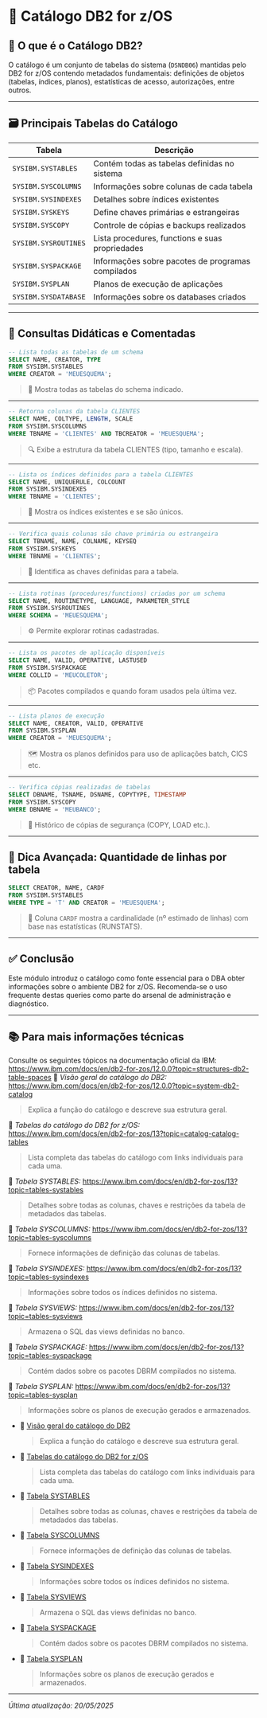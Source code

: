 # 📁 Catálogo DB2 for z/OS

## 🧠 O que é o Catálogo DB2?

O catálogo é um conjunto de tabelas do sistema (`DSNDB06`) mantidas pelo DB2 for z/OS contendo metadados fundamentais: definições de objetos (tabelas, índices, planos), estatísticas de acesso, autorizações, entre outros.

---

## 🗃️ Principais Tabelas do Catálogo

| Tabela                      | Descrição                                                   |
|----------------------------|-------------------------------------------------------------|
| `SYSIBM.SYSTABLES`         | Contém todas as tabelas definidas no sistema                |
| `SYSIBM.SYSCOLUMNS`        | Informações sobre colunas de cada tabela                    |
| `SYSIBM.SYSINDEXES`        | Detalhes sobre índices existentes                           |
| `SYSIBM.SYSKEYS`           | Define chaves primárias e estrangeiras                      |
| `SYSIBM.SYSCOPY`           | Controle de cópias e backups realizados                     |
| `SYSIBM.SYSROUTINES`       | Lista procedures, functions e suas propriedades             |
| `SYSIBM.SYSPACKAGE`        | Informações sobre pacotes de programas compilados           |
| `SYSIBM.SYSPLAN`           | Planos de execução de aplicações                            |
| `SYSIBM.SYSDATABASE`       | Informações sobre os databases criados                      |

---

## 📌 Consultas Didáticas e Comentadas

```sql
-- Lista todas as tabelas de um schema
SELECT NAME, CREATOR, TYPE
FROM SYSIBM.SYSTABLES
WHERE CREATOR = 'MEUESQUEMA';
```
> 🎯 Mostra todas as tabelas do schema indicado.

---

```sql
-- Retorna colunas da tabela CLIENTES
SELECT NAME, COLTYPE, LENGTH, SCALE
FROM SYSIBM.SYSCOLUMNS
WHERE TBNAME = 'CLIENTES' AND TBCREATOR = 'MEUESQUEMA';
```
> 🔍 Exibe a estrutura da tabela CLIENTES (tipo, tamanho e escala).

---

```sql
-- Lista os índices definidos para a tabela CLIENTES
SELECT NAME, UNIQUERULE, COLCOUNT
FROM SYSIBM.SYSINDEXES
WHERE TBNAME = 'CLIENTES';
```
> 📌 Mostra os índices existentes e se são únicos.

---

```sql
-- Verifica quais colunas são chave primária ou estrangeira
SELECT TBNAME, NAME, COLNAME, KEYSEQ
FROM SYSIBM.SYSKEYS
WHERE TBNAME = 'CLIENTES';
```
> 🧷 Identifica as chaves definidas para a tabela.

---

```sql
-- Lista rotinas (procedures/functions) criadas por um schema
SELECT NAME, ROUTINETYPE, LANGUAGE, PARAMETER_STYLE
FROM SYSIBM.SYSROUTINES
WHERE SCHEMA = 'MEUESQUEMA';
```
> ⚙️ Permite explorar rotinas cadastradas.

---

```sql
-- Lista os pacotes de aplicação disponíveis
SELECT NAME, VALID, OPERATIVE, LASTUSED
FROM SYSIBM.SYSPACKAGE
WHERE COLLID = 'MEUCOLETOR';
```
> 📦 Pacotes compilados e quando foram usados pela última vez.

---

```sql
-- Lista planos de execução
SELECT NAME, CREATOR, VALID, OPERATIVE
FROM SYSIBM.SYSPLAN
WHERE CREATOR = 'MEUESQUEMA';
```
> 🗺️ Mostra os planos definidos para uso de aplicações batch, CICS etc.

---

```sql
-- Verifica cópias realizadas de tabelas
SELECT DBNAME, TSNAME, DSNAME, COPYTYPE, TIMESTAMP
FROM SYSIBM.SYSCOPY
WHERE DBNAME = 'MEUBANCO';
```
> 💾 Histórico de cópias de segurança (COPY, LOAD etc.).

---

## 🧠 Dica Avançada: Quantidade de linhas por tabela

```sql
SELECT CREATOR, NAME, CARDF
FROM SYSIBM.SYSTABLES
WHERE TYPE = 'T' AND CREATOR = 'MEUESQUEMA';
```
> 🔢 Coluna `CARDF` mostra a cardinalidade (nº estimado de linhas) com base nas estatísticas (RUNSTATS).

---

## ✅ Conclusão

Este módulo introduz o catálogo como fonte essencial para o DBA obter informações sobre o ambiente DB2 for z/OS. Recomenda-se o uso frequente destas queries como parte do arsenal de administração e diagnóstico.

---

## 📚 Para mais informações técnicas

Consulte os seguintes tópicos na documentação oficial da IBM:
                                     https://www.ibm.com/docs/en/db2-for-zos/12.0.0?topic=structures-db2-table-spaces
🔹 *Visão geral do catálogo do DB2:* https://www.ibm.com/docs/en/db2-for-zos/12.0.0?topic=system-db2-catalog
  > Explica a função do catálogo e descreve sua estrutura geral.

🔹 *Tabelas do catálogo do DB2 for z/OS:* https://www.ibm.com/docs/en/db2-for-zos/13?topic=catalog-catalog-tables
  > Lista completa das tabelas do catálogo com links individuais para cada uma.
  
🔹 *Tabela SYSTABLES:* https://www.ibm.com/docs/en/db2-for-zos/13?topic=tables-systables
  > Detalhes sobre todas as colunas, chaves e restrições da tabela de metadados das tabelas.
  
🔹 *Tabela SYSCOLUMNS:* https://www.ibm.com/docs/en/db2-for-zos/13?topic=tables-syscolumns
  > Fornece informações de definição das colunas de tabelas.
  
🔹 *Tabela SYSINDEXES:* https://www.ibm.com/docs/en/db2-for-zos/13?topic=tables-sysindexes
  > Informações sobre todos os índices definidos no sistema.
  
🔹 *Tabela SYSVIEWS:* https://www.ibm.com/docs/en/db2-for-zos/13?topic=tables-sysviews
  > Armazena o SQL das views definidas no banco.

🔹 *Tabela SYSPACKAGE:* https://www.ibm.com/docs/en/db2-for-zos/13?topic=tables-syspackage
  > Contém dados sobre os pacotes DBRM compilados no sistema.
  
🔹 *Tabela SYSPLAN:* https://www.ibm.com/docs/en/db2-for-zos/13?topic=tables-sysplan
  > Informações sobre os planos de execução gerados e armazenados.


 
- 🔹 [Visão geral do catálogo do DB2](https://www.ibm.com/docs/en/db2-for-zos/13.0.0?topic=system-db2-catalog)  
  > Explica a função do catálogo e descreve sua estrutura geral.

- 🔹 [Tabelas do catálogo do DB2 for z/OS](https://www.ibm.com/docs/en/db2-for-zos/13?topic=catalog-catalog-tables)  
  > Lista completa das tabelas do catálogo com links individuais para cada uma.

- 🔹 [Tabela SYSTABLES](https://www.ibm.com/docs/en/db2-for-zos/13?topic=tables-systables)  
  > Detalhes sobre todas as colunas, chaves e restrições da tabela de metadados das tabelas.

- 🔹 [Tabela SYSCOLUMNS](https://www.ibm.com/docs/en/db2-for-zos/13?topic=tables-syscolumns)  
  > Fornece informações de definição das colunas de tabelas.

- 🔹 [Tabela SYSINDEXES](https://www.ibm.com/docs/en/db2-for-zos/13?topic=tables-sysindexes)  
  > Informações sobre todos os índices definidos no sistema.

- 🔹 [Tabela SYSVIEWS](https://www.ibm.com/docs/en/db2-for-zos/13?topic=tables-sysviews)  
  > Armazena o SQL das views definidas no banco.

- 🔹 [Tabela SYSPACKAGE](https://www.ibm.com/docs/en/db2-for-zos/13?topic=tables-syspackage)  
  > Contém dados sobre os pacotes DBRM compilados no sistema.

- 🔹 [Tabela SYSPLAN](https://www.ibm.com/docs/en/db2-for-zos/13?topic=tables-sysplan)  
  > Informações sobre os planos de execução gerados e armazenados.

---

*Última atualização: 20/05/2025*

